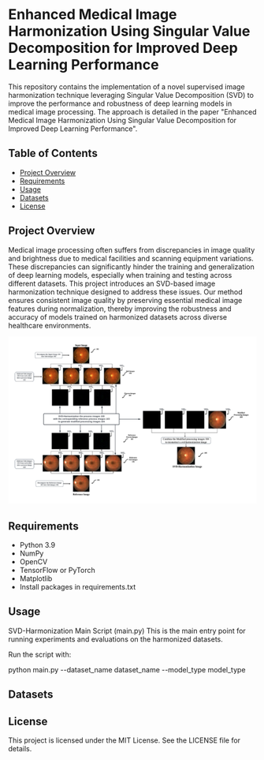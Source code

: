 # Enhanced Medical Image Harmonization Using Singular Value Decomposition for Improved Deep Learning Performance

This repository contains the implementation of a novel supervised image harmonization technique leveraging Singular Value Decomposition (SVD) to improve the performance and robustness of deep learning models in medical image processing. The approach is detailed in the paper "Enhanced Medical Image Harmonization Using Singular Value Decomposition for Improved Deep Learning Performance".


## Table of Contents

- [Project Overview](#project-overview)
- [Requirements](#requirements)
- [Usage](#usage)
- [Datasets](#Datasets)
- [License](#license)


## Project Overview

Medical image processing often suffers from discrepancies in image quality and brightness due to medical facilities and scanning equipment variations. These discrepancies can significantly hinder the training and generalization of deep learning models, especially when training and testing across different datasets. This project introduces an SVD-based image harmonization technique designed to address these issues. Our method ensures consistent image quality by preserving essential medical image features during normalization, thereby improving the robustness and accuracy of models trained on harmonized datasets across diverse healthcare environments.

<p align="center">
  <img src="https://github.com/chenhuachao/Enhanced-Medical-Image-Harmonization-Using-Singular-Value-Decomposition-for-Improved-Deep-Learning/blob/main/fig3.jpg">
</p>


## Requirements

- Python 3.9
- NumPy
- OpenCV
- TensorFlow or PyTorch
- Matplotlib
- Install packages in requirements.txt


## Usage

SVD-Harmonization Main Script (main.py)
This is the main entry point for running experiments and evaluations on the harmonized datasets.

Run the script with:

python main.py --dataset_name dataset_name --model_type model_type


## Datasets





## License
This project is licensed under the MIT License. See the LICENSE file for details.
